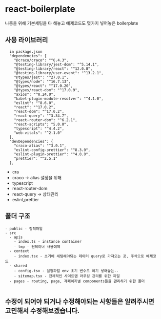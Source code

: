 # react-boilerplate
나중을 위해 기본세팅을 다 해놓고 예제코드도 몇가지 넣어놓은 boilerplate

## 사용 라이브러리
```
  in package.json
  "dependencies": {
    "@craco/craco": "^6.4.3",
    "@testing-library/jest-dom": "^5.14.1",
    "@testing-library/react": "^12.0.0",
    "@testing-library/user-event": "^13.2.1",
    "@types/jest": "^27.0.1",
    "@types/node": "^16.7.13",
    "@types/react": "^17.0.20",
    "@types/react-dom": "^17.0.9",
    "axios": "^0.24.0",
    "babel-plugin-module-resolver": "^4.1.0",
    "eslint": "^8.6.0",
    "react": "^17.0.2",
    "react-dom": "^17.0.2",
    "react-query": "^3.34.7",
    "react-router-dom": "^6.2.1",
    "react-scripts": "5.0.0",
    "typescript": "^4.4.2",
    "web-vitals": "^2.1.0"
  },
  "devDependencies": {
    "craco-alias": "^3.0.1",
    "eslint-config-prettier": "^8.3.0",
    "eslint-plugin-prettier": "^4.0.0",
    "prettier": "^2.5.1"
  },
```
- cra 
- craco -> alias 설정을 위해
- typescript
- react-router-dom
- react-query -> 상태관리
- eslint,prettier

## 폴더 구조
```
- public - 정적파일
- src
  - apis 
    - index.ts - instance container
    - tmp - 컨테이너 사용예제
  - context 
    - index.tsx - 초기에 세팅해야되는 데이터 query로 가져오는 곳, 주석으로 예제코드
  - shared
    - config.tsx - 설정파일 env 초기 변수도 여기 넣어놓는..
    - sitemap.tsx - 전체적인 사이트맵 라우팅 관리를 위한 파일
  - pages - routing, page, 각페이지별 components들을 관리하기 위한 폴더
  
```

## 수정이 되어야 되거나 수정해야되는 사항들은 알려주시면 고민해서 수정해보겠습니다.
